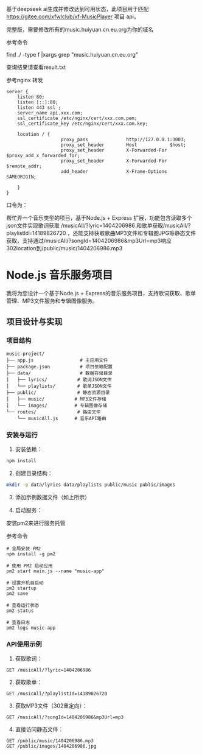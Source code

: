 



基于deepseek ai生成并修改达到可用状态，此项目用于匹配 https://gitee.com/xfwlclub/xf-MusicPlayer 项目 api。

完整版，需要修改所有的music.huiyuan.cn.eu.org为你的域名

参考命令

find ./ -type f |xargs grep "music.huiyuan.cn.eu.org"

查询结果请查看result.txt

参考nginx 转发
```
server {
    listen 80;
    listen [::]:80;
    listen 443 ssl ;
    server_name api.xxx.com;
    ssl_certificate /etc/nginx/cert/xxx.com.pem;
    ssl_certificate_key /etc/nginx/cert/xxx.com.key;

    location / {
                    proxy_pass              http://127.0.0.1:3003;
                    proxy_set_header        Host            $host;
                    proxy_set_header        X-Forwarded-For $proxy_add_x_forwarded_for;
                    proxy_set_header        X-Forwarded-For $remote_addr;
                    add_header              X-Frame-Options SAMEORIGIN;

    }
}
```


口令为：

帮忙弄一个音乐类型的项目，基于Node.js + Express 扩展，功能包含读取多个json文件实现歌词获取 /musicAll/?lyric=1404206986 和歌单获取/musicAll/?playlistId=14189826720 ，还能支持获取歌曲MP3文件和专辑图JPG等静态文件获取，支持通过/musicAll/?songId=1404206986&mp3Url=mp3响应302location到/public/music/1404206986.mp3


# Node.js 音乐服务项目

我将为您设计一个基于Node.js + Express的音乐服务项目，支持歌词获取、歌单管理、MP3文件服务和专辑图像服务。

## 项目设计与实现

### 项目结构
```
music-project/
├── app.js                 # 主应用文件
├── package.json           # 项目依赖配置
├── data/                  # 数据存储目录
│   ├── lyrics/           # 歌词JSON文件
│   └── playlists/        # 歌单JSON文件
├── public/               # 静态资源目录
│   ├── music/           # MP3文件存储
│   └── images/          # 专辑图像存储
└── routes/               # 路由文件
    └── musicAll.js      # 音乐API路由
```


### 安装与运行

1. 安装依赖：
```bash
npm install
```

2. 创建目录结构：
```bash
mkdir -p data/lyrics data/playlists public/music public/images
```

3. 添加示例数据文件（如上所示）

4. 启动服务：

   
安装pm2来进行服务托管

参考命令
```
# 全局安装 PM2
npm install -g pm2

# 使用 PM2 启动应用
pm2 start main.js --name "music-app"

# 设置开机自启动
pm2 startup
pm2 save

# 查看运行状态
pm2 status

# 查看日志
pm2 logs music-app
```

### API使用示例

1. 获取歌词：
```
GET /musicAll/?lyric=1404206986
```

2. 获取歌单：
```
GET /musicAll/?playlistId=14189826720
```

3. 获取MP3文件（302重定向）：
```
GET /musicAll/?songId=1404206986&mp3Url=mp3
```

4. 直接访问静态文件：
```
GET /public/music/1404206986.mp3
GET /public/images/1404206986.jpg
```


